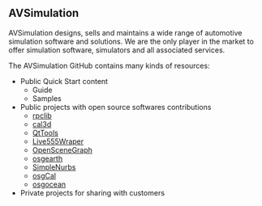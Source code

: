 ## AVSimulation

AVSimulation designs, sells and maintains a wide range of automotive simulation software and solutions. We are the only player in the market to offer simulation software, simulators and all associated services.

The AVSimulation GitHub contains many kinds of resources:
- Public Quick Start content
  - Guide
  - Samples
- Public projects with open source softwares contributions
  - [rpclib](https://github.com/AVSimulation/rpclib)
  - [cal3d](https://github.com/AVSimulation/cal3d)
  - [QtTools](https://github.com/AVSimulation/QtTools)
  - [Live555Wraper](https://github.com/AVSimulation/Live555Wrapper)
  - [OpenSceneGraph](https://github.com/AVSimulation/OpenSceneGraph)
  - [osgearth](https://github.com/AVSimulation/osgearth)
  - [SimpleNurbs](https://github.com/AVSimulation/SimpleNurbs)
  - [osgCal](https://github.com/AVSimulation/osgCal)
  - [osgocean](https://github.com/AVSimulation/osgocean)
- Private projects for sharing with customers

